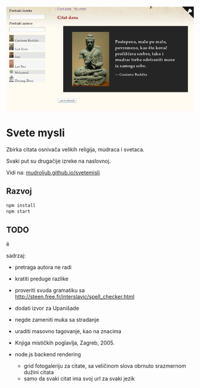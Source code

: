 [![](screen.png)](https://mudroljub.github.io/svetemisli)

# Svete mysli

Zbirka citata osnivača velikih religija, mudraca i svetaca.

Svaki put su drugačije izreke na naslovnoj.

Vidi na: [mudroljub.github.io/svetemisli](https://mudroljub.github.io/svetemisli)

## Razvoj

```
npm install
npm start
```

## TODO

ě

sadrzaj:
- pretraga autora ne radi
- kratiti preduge razlike
- proveriti svuda gramatiku sa http://steen.free.fr/interslavic/spell_checker.html
- dodati izvor za Upanišade
- negde zameniti muka sa stradanje
- uraditi masovno tagovanje, kao na znacima
- Knjiga mističkih poglavlja, Zagreb, 2005.

- node.js backend rendering
  - grid fotogaleriju za citate, sa veličinom slova obrnuto srazmernom dužini citata
  - samo da svaki citat ima svoj url za svaki jezik
